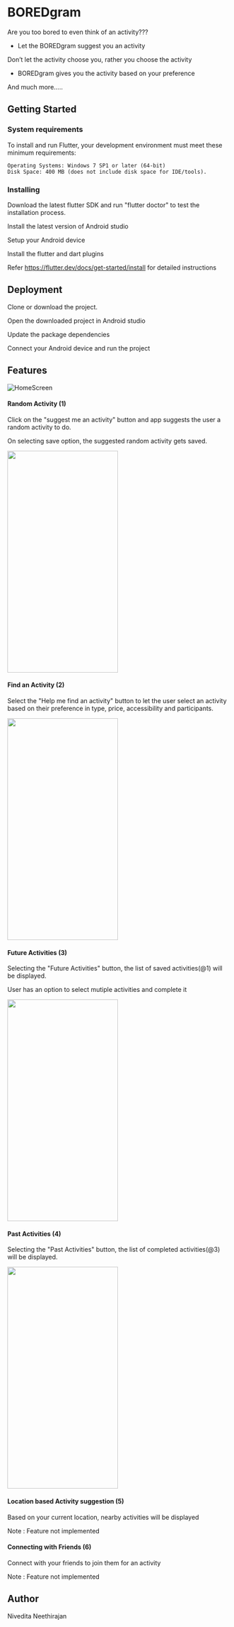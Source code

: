 # BOREDgram

Are you too bored to even think of an activity???
  - Let the BOREDgram suggest you an activity

Don’t let the activity choose you, rather you choose the activity
  - BOREDgram gives you the activity based on your preference 

And much more…..

## Getting Started


### System requirements

To install and run Flutter, your development environment must meet these minimum requirements:

    Operating Systems: Windows 7 SP1 or later (64-bit)
    Disk Space: 400 MB (does not include disk space for IDE/tools).

### Installing

Download the latest flutter SDK and run "flutter doctor" to test the installation process.

Install the latest version of Android studio

Setup your Android device

Install the flutter and dart plugins

Refer https://flutter.dev/docs/get-started/install for detailed instructions

## Deployment

Clone or download the project.

Open the downloaded project in Android studio

Update the package dependencies

Connect your Android device and run the project

## Features

![HomeScreen](https://github.com/NiveditaNeethirajan/Flutter/blob/master/MainScreen.png)
#### Random Activity (1)

Click on the  "suggest me an activity" button and app suggests the user a random activity to do.

On selecting save option, the suggested random activity gets saved.

<img src="https://github.com/NiveditaNeethirajan/Flutter/blob/master/SuggestmeanActivity.png" width="250" height="500">

#### Find an Activity (2)

Select the "Help me find an activity" button to let the user select an activity based on their preference in type, price, accessibility and participants.

<img src="https://github.com/NiveditaNeethirajan/Flutter/blob/master/LetTheuserfind.png" width="250" height="500">

#### Future Activities (3)

Selecting the "Future Activities" button, the list of saved activities(@1) will be displayed. 

User has an option to select mutiple activities and complete it

<img src="https://github.com/NiveditaNeethirajan/Flutter/blob/master/Future.png" width="250" height="500">


#### Past Activities (4) 

Selecting the "Past Activities" button, the list of completed activities(@3) will be displayed. 

<img src="https://github.com/NiveditaNeethirajan/Flutter/blob/master/PastActivities.png" width="250" height="500">

#### Location based Activity suggestion (5)

Based on your current location, nearby activities will be displayed

Note : Feature not implemented

#### Connecting with Friends (6)

Connect with your friends to join them for an activity

Note : Feature not implemented
## Author

Nivedita Neethirajan 
